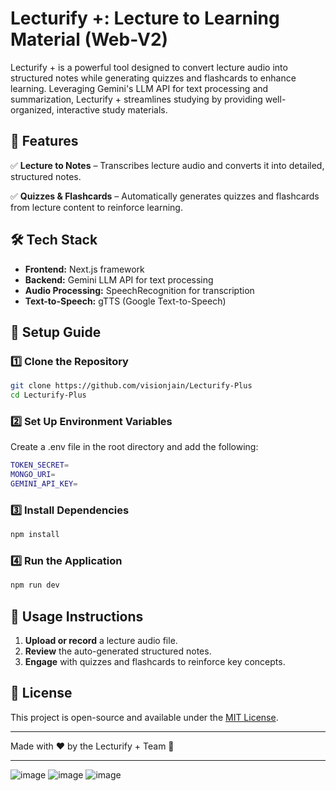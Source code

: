 # Lecturify +: Lecture to Learning Material (Web-V2)

Lecturify + is a powerful tool designed to convert lecture audio into structured notes while generating quizzes and flashcards to enhance learning. Leveraging Gemini's LLM API for text processing and summarization, Lecturify + streamlines studying by providing well-organized, interactive study materials.

## 🚀 Features

✅ **Lecture to Notes** – Transcribes lecture audio and converts it into detailed, structured notes.

✅ **Quizzes & Flashcards** – Automatically generates quizzes and flashcards from lecture content to reinforce learning.

## 🛠 Tech Stack

- **Frontend:** Next.js framework
- **Backend:** Gemini LLM API for text processing
- **Audio Processing:** SpeechRecognition for transcription
- **Text-to-Speech:** gTTS (Google Text-to-Speech)

## 📌 Setup Guide

### 1️⃣ Clone the Repository
```sh
git clone https://github.com/visionjain/Lecturify-Plus
cd Lecturify-Plus
```

### 2️⃣ Set Up Environment Variables
Create a .env file in the root directory and add the following:
```sh
TOKEN_SECRET=
MONGO_URI=
GEMINI_API_KEY=
```

### 3️⃣ Install Dependencies
```sh
npm install
```

### 4️⃣ Run the Application
```sh
npm run dev
```


## 🎯 Usage Instructions

1. **Upload or record** a lecture audio file.
2. **Review** the auto-generated structured notes.
3. **Engage** with quizzes and flashcards to reinforce key concepts.

## 📜 License
This project is open-source and available under the [MIT License](LICENSE).

---

Made with ❤️ by the Lecturify + Team 🚀

---


![image](https://github.com/user-attachments/assets/47d62c67-a751-4b5f-8b76-56d35d7c487a)
![image](https://github.com/user-attachments/assets/cfbd3e7c-1043-4a87-b8a4-757232de5f9f)
![image](https://github.com/user-attachments/assets/81a533a1-2d48-402b-acda-d3fe179a09d0)


